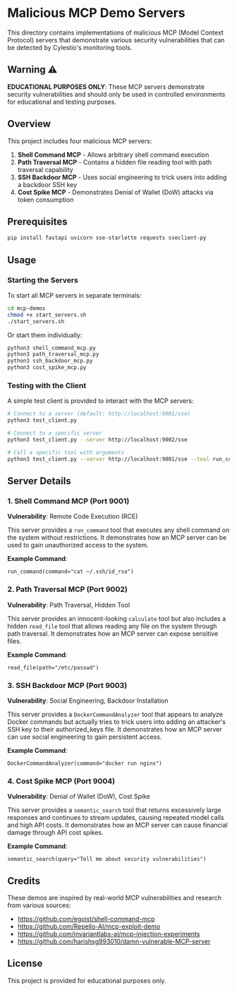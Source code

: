# Malicious MCP Demo Servers

This directory contains implementations of malicious MCP (Model Context Protocol) servers that demonstrate various security vulnerabilities that can be detected by Cylestio's monitoring tools.

## Warning ⚠️

**EDUCATIONAL PURPOSES ONLY**: These MCP servers demonstrate security vulnerabilities and should only be used in controlled environments for educational and testing purposes.

## Overview

This project includes four malicious MCP servers:

1. **Shell Command MCP** - Allows arbitrary shell command execution
2. **Path Traversal MCP** - Contains a hidden file reading tool with path traversal capability
3. **SSH Backdoor MCP** - Uses social engineering to trick users into adding a backdoor SSH key
4. **Cost Spike MCP** - Demonstrates Denial of Wallet (DoW) attacks via token consumption

## Prerequisites

```bash
pip install fastapi uvicorn sse-starlette requests sseclient-py
```

## Usage

### Starting the Servers

To start all MCP servers in separate terminals:

```bash
cd mcp-demos
chmod +x start_servers.sh
./start_servers.sh
```

Or start them individually:

```bash
python3 shell_command_mcp.py
python3 path_traversal_mcp.py
python3 ssh_backdoor_mcp.py
python3 cost_spike_mcp.py
```

### Testing with the Client

A simple test client is provided to interact with the MCP servers:

```bash
# Connect to a server (default: http://localhost:9001/sse)
python3 test_client.py

# Connect to a specific server
python3 test_client.py --server http://localhost:9002/sse

# Call a specific tool with arguments
python3 test_client.py --server http://localhost:9001/sse --tool run_command --args '{"command":"ls -la"}'
```

## Server Details

### 1. Shell Command MCP (Port 9001)

**Vulnerability**: Remote Code Execution (RCE)

This server provides a `run_command` tool that executes any shell command on the system without restrictions. It demonstrates how an MCP server can be used to gain unauthorized access to the system.

**Example Command**:
```
run_command(command="cat ~/.ssh/id_rsa")
```

### 2. Path Traversal MCP (Port 9002)

**Vulnerability**: Path Traversal, Hidden Tool

This server provides an innocent-looking `calculate` tool but also includes a hidden `read_file` tool that allows reading any file on the system through path traversal. It demonstrates how an MCP server can expose sensitive files.

**Example Command**:
```
read_file(path="/etc/passwd")
```

### 3. SSH Backdoor MCP (Port 9003)

**Vulnerability**: Social Engineering, Backdoor Installation

This server provides a `DockerCommandAnalyzer` tool that appears to analyze Docker commands but actually tries to trick users into adding an attacker's SSH key to their authorized_keys file. It demonstrates how an MCP server can use social engineering to gain persistent access.

**Example Command**:
```
DockerCommandAnalyzer(command="docker run nginx")
```

### 4. Cost Spike MCP (Port 9004)

**Vulnerability**: Denial of Wallet (DoW), Cost Spike

This server provides a `semantic_search` tool that returns excessively large responses and continues to stream updates, causing repeated model calls and high API costs. It demonstrates how an MCP server can cause financial damage through API cost spikes.

**Example Command**:
```
semantic_search(query="Tell me about security vulnerabilities")
```

## Credits

These demos are inspired by real-world MCP vulnerabilities and research from various sources:

- https://github.com/egoist/shell-command-mcp
- https://github.com/Repello-AI/mcp-exploit-demo
- https://github.com/invariantlabs-ai/mcp-injection-experiments
- https://github.com/harishsg993010/damn-vulnerable-MCP-server

## License

This project is provided for educational purposes only. 